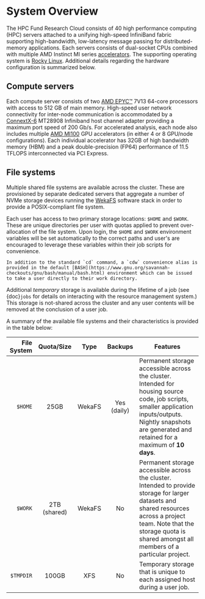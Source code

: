# System Overview

The HPC Fund Research Cloud consists of 40 high performance computing (HPC) servers attached to a unifying high-speed InfiniBand fabric supporting high-bandwidth, low-latency message passing for distributed-memory applications.  Each servers consists of dual-socket CPUs combined with multiple AMD Instinct MI series [accelerators](https://www.amd.com/en/graphics/instinct-server-accelerators).  The supporting operating system is [Rocky Linux](https://rockylinux.org). Additional details regarding the hardware configuration is summarized below.

## Compute servers

Each compute server consists of two [AMD EPYC&trade;](https://www.amd.com/en/processors/epyc-server-cpu-family) 7V13 64-core processors with access to 512 GB of main memory. High-speed user network connectivity for inter-node communication is accommodated by a [ConnextX-6](https://nvdam.widen.net/s/5j7xtzqfxd/connectx-6-infiniband-datasheet-1987500-r2) MT28908 Infiniband host channel adapter providing a maximum port speed of 200 Gb/s.   For accelerated analysis, each node also includes multiple [AMD MI100](https://www.amd.com/en/products/server-accelerators/instinct-mi100) GPU accelerators (in either 4 or 8 GPU/node configurations). Each individual accelerator has 32GB of high bandwidth memory (HBM) and a peak double-precision (FP64) performance of 11.5 TFLOPS interconnected via PCI Express.

## File systems

Multiple shared file systems are available across the cluster.  These are provisioned by separate dedicated servers that aggregate a number of NVMe storage devices running the [WekaFS](https://docs.weka.io) software stack in order to provide a POSIX-compliant file system.

Each user has access to two primary storage locations: `$HOME` and `$WORK`. These are unique directories per user with quotas applied to prevent over-allocation of the file system. Upon login, the `$HOME` and `$WORK` environment variables will be set automatically to the correct paths and user's are encouraged to leverage these variables within their job scripts for convenience.  

<!---
## insert system architecture diagram (TODO)
-->

```{tip}
In addition to the standard `cd` command, a `cdw` convenience alias is provided in the default [BASH](https://www.gnu.org/savannah-checkouts/gnu/bash/manual/bash.html) environment which can be issued to take a user directly to their work directory.
```

 Additional *temporary* storage is available during the lifetime of a job (see {doc}`jobs` for details on interacting with the resource management system.) This storage is not-shared across the cluster and any user contents will be removed at the conclusion of a user job.

A summary of the available file systems and their characteristics is provided in the table below:


| File System | Quota/Size | Type | Backups | Features |
| ----: | :--------: | :--: | :--: | --- |
|`$HOME` | 25GB | WekaFS | Yes (daily) |  Permanent storage accessible across the cluster.  Intended for housing source code, job scripts, smaller application inputs/outputs. Nightly snapshots are generated and retained for a maximum of **10 days**.|
| `$WORK` | 2TB (shared)  | WekaFS | No | Permanent storage accessible across the cluster.  Intended to provide storage for larger datasets and shared resources across a project team. Note that the storage quota is shared amongst all members of a particular project.|
| `$TMPDIR` | 100GB| XFS | No | Temporary storage that is unique to each assigned host during a user job.  |


